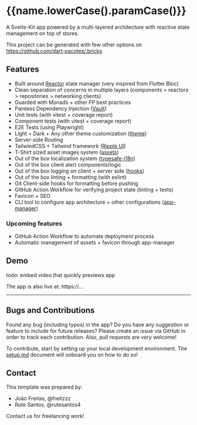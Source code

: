# {{name.lowerCase().paramCase()}}

A Svelte-Kit app powered by a multi-layered architecture with reactive state management on top of stores.

This project can be generated with few other options on https://github.com/dart-pacotes/.bricks

## Features

- Built around [Reactor](https://github.com/web-pacotes/reactor) state manager (very inspired from Flutter Bloc)
- Clean separation of concerns in multiple layers (components > reactors > repositories > networking clients)
- Guarded with Monads + other FP best practices
- Painless Dependency Injection ([Vault](src/lib/core/vault.ts))
- Unit tests (with vitest + coverage report)
- Component tests (with vitest + coverage report)
- E2E Tests (using Playwright)
- Light + Dark + Any other theme customization ([theme](src/lib/presentation/components/util/theme/))
- Server-side Routing
- TailwindCSS + Tailwind framework ([Ripple UI](https://www.ripple-ui.com/))
- T-Shirt sized asset images system ([assets](src/lib/presentation/components/assets/))
- Out of the box localization system ([typesafe-i18n](src/i18n/))
- Out of the box client alert components/logic
- Out of the box logging on client + server side ([hooks](src))
- Out of the box linting + formatting (with eslint)
- Git Client-side hooks for formatting before pushing
- GitHub Action Workflow for verifying project state (linting + tests)
- Favicon + SEO
- CLI tool to configure app architecture + other configurations ([app-manager](tools/app-manager/))

### Upcoming features

- GitHub Action Workflow to automate deployment process
- Automatic management of assets + favicon through app-manager

## Demo

todo: embed video that quickly previews app

The app is also live at: https://...

---

## Bugs and Contributions

Found any bug (including typos) in the app? Do you have any suggestion
or feature to include for future releases? Please create an issue via
GitHub in order to track each contribution. Also, pull requests are very
welcome!

To contribute, start by setting up your local development environment. The [setup.md](setup.md) document will onboard you on how to do so!

## Contact

This template was prepared by:

- João Freitas, @freitzzz
- Rute Santos, @rutesantos4

Contact us for freelancing work!
